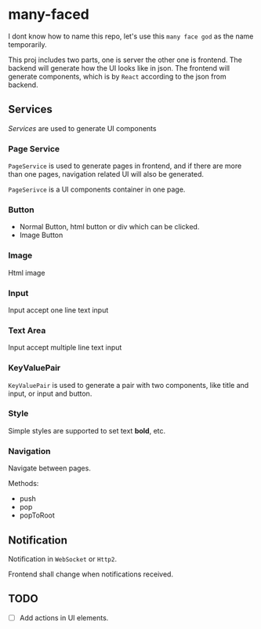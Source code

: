 # many-faced

I dont know how to name this repo, let's use this `many face god` as the name temporarily.

This proj includes two parts, one is server the other one is frontend. 
The backend will generate how the UI looks like in json.
The frontend will generate components, which is by `React` according to the json from backend.

## Services

*Services* are used to generate UI components

### Page Service
`PageService` is used to generate pages in frontend, and if there are more than one pages, navigation related UI will also be generated.

`PageSerivce` is a UI components container in one page.

### Button
- Normal Button, html button or div which can be clicked.
- Image Button

### Image
Html image

### Input
Input accept one line text input

### Text Area
Input accept multiple line text input

### KeyValuePair
`KeyValuePair` is used to generate a pair with two components, like title and input, or input and button.

### Style
Simple styles are supported to set text **bold**, etc.

### Navigation
Navigate between pages. 

Methods:
- push
- pop
- popToRoot

## Notification

Notification in `WebSocket` or `Http2`.

Frontend shall change when notifications received.

## TODO
- [ ] Add actions in UI elements.


